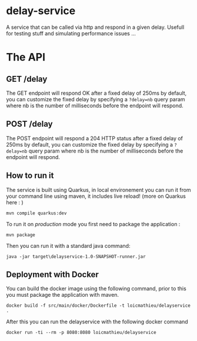 # delay-service
A service that can be called via http and respond in a given delay. Usefull for testing stuff and simulating performance issues ...

# The API 
## GET /delay
The GET endpoint will respond OK after a fixed delay of 250ms by default, you can customize 
the fixed delay by specifying a `?delay=nb` query param where nb is the number of milliseconds 
before the endpoint will respond.

## POST /delay
The POST endpoint will respond a 204 HTTP status after a fixed delay of 250ms by default, you can customize 
the fixed delay by specifying a `?delay=nb` query param where nb is the number of milliseconds
before the endpoint will respond.


## How to run it
The service is built using Quarkus, in local environement you can run it from your command 
line using maven, it includes live reload! (more on Quarkus here : )
```
mvn compile quarkus:dev
```

To run it on _production_ mode you first need to package the application :
```
mvn package
```

Then you can run it with a standard java command:
```
java -jar target\delayservice-1.0-SNAPSHOT-runner.jar
```

## Deployment with Docker
You can build the docker image using the following command, prior to this you must package 
the application with maven.

```
docker build -f src/main/docker/Dockerfile -t loicmathieu/delayservice .
```

After this you can run the delayservice with the following docker command
```
docker run -ti --rm -p 8080:8080 loicmathieu/delayservice
```